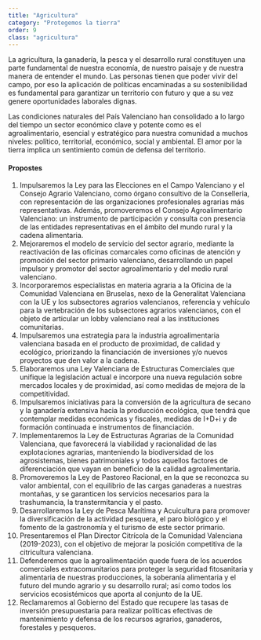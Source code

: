 ```yaml
---
title: "Agricultura"
category: "Protegemos la tierra"
order: 9
class: "agricultura"
---
```


<div class="programa-intro">

La agricultura, la ganadería, la pesca y el desarrollo rural constituyen una parte fundamental de nuestra economía, de nuestro paisaje y de nuestra manera de entender el mundo. Las personas tienen que poder vivir del campo, por eso la aplicación de políticas encaminadas a su sostenibilidad es fundamental para garantizar un territorio con futuro y que a su vez genere oportunidades laborales dignas.

Las condiciones naturales del País Valenciano han consolidado a lo largo del tiempo un sector económico clave y potente como es el agroalimentario, esencial y estratégico para nuestra comunidad a muchos niveles: político, territorial, económico, social y ambiental. El amor por la tierra implica un sentimiento común de defensa del territorio.

</div>

<div class="programa-box">

#### Propostes

1.	Impulsaremos la Ley para las Elecciones en el Campo Valenciano y el Consejo Agrario Valenciano, como órgano consultivo de la Conselleria, con representación de las organizaciones profesionales agrarias más representativas. Además, promoveremos el Consejo Agroalimentario Valenciano: un instrumento de participación y consulta con presencia de las entidades representativas en el ámbito del mundo rural y la cadena alimentaria.
2.	Mejoraremos el modelo de servicio del sector agrario, mediante la reactivación de las oficinas comarcales como oficinas de atención y promoción del sector primario valenciano, desarrollando un papel impulsor y promotor del sector agroalimentario y del medio rural valenciano.
3.	Incorporaremos especialistas en materia agraria a la Oficina de la Comunidad Valenciana en Bruselas, nexo de la Generalitat Valenciana con la UE y los subsectores agrarios valencianos, referencia y vehículo para la vertebración de los subsectores agrarios valencianos, con el objeto de articular un lobby valenciano real a las instituciones comunitarias. 
4.	Impulsaremos una estrategia para la industria agroalimentaria valenciana basada en el producto de proximidad, de calidad y ecológico, priorizando la financiación de inversiones y/o nuevos proyectos que den valor a la cadena.
5.	Elaboraremos una Ley Valenciana de Estructuras Comerciales que unifique la legislación actual e incorpore una nueva regulación sobre mercados locales y de proximidad, así como medidas de mejora de la competitividad.
6.	Impulsaremos iniciativas para la conversión de la agricultura de secano y la ganadería extensiva hacia la producción ecológica, que tendrá que contemplar medidas económicas y fiscales, medidas de I+D+i y de formación continuada e instrumentos de financiación.
7.	Implementaremos la Ley de Estructuras Agrarias de la Comunidad Valenciana, que favorecerá la viabilidad y racionalidad de las explotaciones agrarias, manteniendo la biodiversidad de los agrosistemas, bienes patrimoniales y todos aquellos factores de diferenciación que vayan en beneficio de la calidad agroalimentaria.
8.	Promoveremos la Ley de Pastoreo Racional, en la que se reconozca su valor ambiental, con el equilibrio de las cargas ganaderas a nuestras montañas, y se garanticen los servicios necesarios para la trashumancia, la transtermitancia y el pasto.
9.	Desarrollaremos la Ley de Pesca Marítima y Acuicultura para promover la diversificación de la actividad pesquera, el paro biológico y el fomento de la gastronomía y el turismo de este sector primario.
10.	Presentaremos el Plan Director Citrícola de la Comunidad Valenciana (2019-2023), con el objetivo de mejorar la posición competitiva de la citricultura valenciana.
11.	Defenderemos que la agroalimentación quede fuera de los acuerdos comerciales extracomunitarios para proteger la seguridad fitosanitaria y alimentaria de nuestras producciones, la soberanía alimentaria y el futuro del mundo agrario y su desarrollo rural; así como todos los servicios ecosistémicos que aporta al conjunto de la UE.
12.	Reclamaremos al Gobierno del Estado que recupere las tasas de inversión presupuestaria para realizar políticas efectivas de mantenimiento y defensa de los recursos agrarios, ganaderos, forestales y pesqueros.

</div>